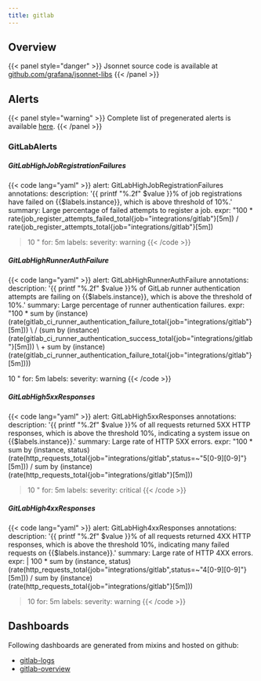 ```yaml
---
title: gitlab
---
```


## Overview



{{< panel style="danger" >}}
Jsonnet source code is available at [github.com/grafana/jsonnet-libs](https://github.com/grafana/jsonnet-libs/tree/master/gitlab-mixin)
{{< /panel >}}

## Alerts

{{< panel style="warning" >}}
Complete list of pregenerated alerts is available [here](https://github.com/monitoring-mixins/website/blob/master/assets/gitlab/alerts.yaml).
{{< /panel >}}

### GitLabAlerts

##### GitLabHighJobRegistrationFailures

{{< code lang="yaml" >}}
alert: GitLabHighJobRegistrationFailures
annotations:
  description: '{{ printf "%.2f" $value }}% of job registrations have failed on {{$labels.instance}},
    which is above threshold of 10%.'
  summary: Large percentage of failed attempts to register a job.
expr: "100 * rate(job_register_attempts_failed_total{job=\"integrations/gitlab\"}[5m])
  / rate(job_register_attempts_total{job=\"integrations/gitlab\"}[5m]) 
> 10
"
for: 5m
labels:
  severity: warning
{{< /code >}}
 
##### GitLabHighRunnerAuthFailure

{{< code lang="yaml" >}}
alert: GitLabHighRunnerAuthFailure
annotations:
  description: '{{ printf "%.2f" $value }}% of GitLab runner authentication attempts
    are failing on {{$labels.instance}}, which is above the threshold of 10%.'
  summary: Large percentage of runner authentication failures.
expr: "100 * sum by (instance) (rate(gitlab_ci_runner_authentication_failure_total{job=\"integrations/gitlab\"}[5m]))
  \ / 
(sum by (instance) (rate(gitlab_ci_runner_authentication_success_total{job=\"integrations/gitlab\"}[5m]))
  \ + sum by (instance) (rate(gitlab_ci_runner_authentication_failure_total{job=\"integrations/gitlab\"}[5m])))
>
  10
"
for: 5m
labels:
  severity: warning
{{< /code >}}
 
##### GitLabHigh5xxResponses

{{< code lang="yaml" >}}
alert: GitLabHigh5xxResponses
annotations:
  description: '{{ printf "%.2f" $value }}% of all requests returned 5XX HTTP responses,
    which is above the threshold 10%, indicating a system issue on {{$labels.instance}}.'
  summary: Large rate of HTTP 5XX errors.
expr: "100 * sum by (instance, status) (rate(http_requests_total{job=\"integrations/gitlab\",status=~\"5[0-9][0-9]\"}[5m]))
  / sum by (instance) (rate(http_requests_total{job=\"integrations/gitlab\"}[5m]))
  
> 10
"
for: 5m
labels:
  severity: critical
{{< /code >}}
 
##### GitLabHigh4xxResponses

{{< code lang="yaml" >}}
alert: GitLabHigh4xxResponses
annotations:
  description: '{{ printf "%.2f" $value }}% of all requests returned 4XX HTTP responses,
    which is above the threshold 10%, indicating many failed requests on {{$labels.instance}}.'
  summary: Large rate of HTTP 4XX errors.
expr: |
  100 * sum by (instance, status) (rate(http_requests_total{job="integrations/gitlab",status=~"4[0-9][0-9]"}[5m])) / sum by (instance) (rate(http_requests_total{job="integrations/gitlab"}[5m]))
  > 10
for: 5m
labels:
  severity: warning
{{< /code >}}
 
## Dashboards
Following dashboards are generated from mixins and hosted on github:


- [gitlab-logs](https://github.com/monitoring-mixins/website/blob/master/assets/gitlab/dashboards/gitlab-logs.json)
- [gitlab-overview](https://github.com/monitoring-mixins/website/blob/master/assets/gitlab/dashboards/gitlab-overview.json)
